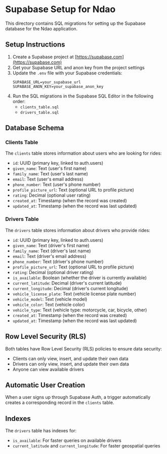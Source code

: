 # Supabase Setup for Ndao

This directory contains SQL migrations for setting up the Supabase database for the Ndao application.

## Setup Instructions

1. Create a Supabase project at [https://supabase.com](https://supabase.com)
2. Get your Supabase URL and anon key from the project settings
3. Update the `.env` file with your Supabase credentials:
   ```
   SUPABASE_URL=your_supabase_url
   SUPABASE_ANON_KEY=your_supabase_anon_key
   ```
4. Run the SQL migrations in the Supabase SQL Editor in the following order:
   - `clients_table.sql`
   - `drivers_table.sql`

## Database Schema

### Clients Table

The `clients` table stores information about users who are looking for rides:

- `id`: UUID (primary key, linked to auth.users)
- `given_name`: Text (user's first name)
- `family_name`: Text (user's last name)
- `email`: Text (user's email address)
- `phone_number`: Text (user's phone number)
- `profile_picture_url`: Text (optional URL to profile picture)
- `rating`: Decimal (optional user rating)
- `created_at`: Timestamp (when the record was created)
- `updated_at`: Timestamp (when the record was last updated)

### Drivers Table

The `drivers` table stores information about drivers who provide rides:

- `id`: UUID (primary key, linked to auth.users)
- `given_name`: Text (driver's first name)
- `family_name`: Text (driver's last name)
- `email`: Text (driver's email address)
- `phone_number`: Text (driver's phone number)
- `profile_picture_url`: Text (optional URL to profile picture)
- `rating`: Decimal (optional driver rating)
- `is_available`: Boolean (whether the driver is currently available)
- `current_latitude`: Decimal (driver's current latitude)
- `current_longitude`: Decimal (driver's current longitude)
- `vehicle_license_plate`: Text (vehicle license plate number)
- `vehicle_model`: Text (vehicle model)
- `vehicle_color`: Text (vehicle color)
- `vehicle_type`: Text (vehicle type: motorcycle, car, bicycle, other)
- `created_at`: Timestamp (when the record was created)
- `updated_at`: Timestamp (when the record was last updated)

## Row Level Security (RLS)

Both tables have Row Level Security (RLS) policies to ensure data security:

- Clients can only view, insert, and update their own data
- Drivers can only view, insert, and update their own data
- Anyone can view available drivers

## Automatic User Creation

When a user signs up through Supabase Auth, a trigger automatically creates a corresponding record in the `clients` table.

## Indexes

The `drivers` table has indexes for:
- `is_available`: For faster queries on available drivers
- `current_latitude` and `current_longitude`: For faster geospatial queries
